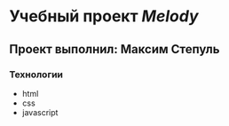 # Учебный проект *Melody*
## Проект выполнил: Максим Степуль

### Технологии
- html
- css
- javascript
